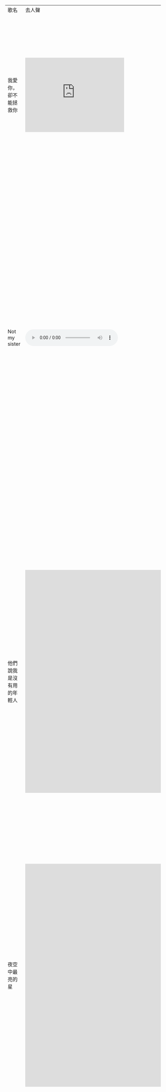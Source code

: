 <table>
  <tr>
    <td>歌名</td>
    <td>去人聲</td>
    <td>原版</td>
    <td>歌詞</td>
  </tr>
  <tr>
    <td>我愛你，卻不能拯救你</td>
    <td><iframe width="320" height="240" src="https://www.youtube.com/embed/Lq3UlckzpmE" title="YouTube video player" frameborder="0" allow="accelerometer; autoplay; clipboard-write; encrypted-media; gyroscope; picture-in-picture" allowfullscreen></iframe></td>
    <td></td>
    <td>
<pre>你對著人群大喊 在天橋的中心
在遠處面對你 我只想要你獲得平靜
帶著私心 我向你走近 走近
你說恨是動力 我卻如此的愛你

可你是你 我們是獨立的個體
你喜歡做你自己
我討厭這種無能為力

我愛你 也愛著我和你
我愛你 卻不能拯救你

你對著人群大喊 在天橋的中心
在遠處面對你 我只想要你獲得平靜
帶著私心 我向你走近 走近
你說恨是動力 我卻如此愛你

可你是你 我們是獨立的個體
你喜歡做你自己
我討厭這種無能為力
我愛你 也愛著我和你
我愛你 卻不能拯救你

可你是你 我們是獨立的個體
你喜歡做你自己
我討厭這種無能為力

我愛你 也愛著我和你
我愛你 卻不能拯救你<pre></td>
  </tr>
  <tr>
    <td>Not my sister</td>
    <td><audio controls><source src="https://yin-le-ju.xiaoyou2017.repl.co/Not My Sister.wav" type="audio/wav"></audio></td>
    <td></td>
    <td><pre>沒聊太多
默契太濃
사랑해요
Oh只對你說

我分享我所有
你不用再去猜
欠下感情債
沒差反正就當我活該

Babe 我什麼都沒說
在你面前全都透露
我們的未來別劇透
像在拍怪奇下一季on show

Babe 我什麼都沒說
在你面前毫無保留
Oh we are just fine 不用另一半
In my life 有你在
We never ever lie

You are my sister by heart

Not My Sister
(I’m your Nasi)
You Are Not My Sister
(by blood by blood)
Not My Sister
(I’m your Nasi)
You Are Not My Sister
(by blood by blood)

Oh 限時動態 標記起來 tag her
Oh 再來一篇 心照不宣
想跟你盪鞦韆
這一切讓我流連
Like 八卦 穿搭 染髮 make up
隨時隨地我等你 call on

Babe 我什麼都沒說
在你面前全都透露
我們的未來別劇透
像在拍怪奇下一季on show

Babe 我什麼都沒說
在你面前毫無保留
Oh we are just fine 不用另一半
In my life 有你在
We never ever lie

You are my sister by heart

Not My Sister
(I’m your Nasi)
You Are Not My Sister
(by blood by blood)
Not My Sister
(I’m your Nasi)
You Are Not My Sister
(by blood by blood)

Oh 你說你心情最近
什麼目標幫你狙擊
晴天娃娃 看清了吧 別再想他

Not My Sister
(I’m your Nasi)
You Are Not My Sister
(by blood by blood)
Not My Sister
(I’m your Nasi)
You Are Not My Sister
(by blood by blood)

You are my sister by heart
    </pre></td>
  </tr>
  <tr>
    <td>他們說我是沒有用的年輕人</td>
    <td><iframe width="1280" height="720" src="https://www.youtube.com/embed/DqwF2AFfBEY" title="YouTube video player" frameborder="0" allow="accelerometer; autoplay; clipboard-write; encrypted-media; gyroscope; picture-in-picture" allowfullscreen></iframe></td>
    <td><iframe width="1280" height="720" src="https://www.youtube.com/embed/FNJG6MsKO0k" title="YouTube video player" frameborder="0" allow="accelerometer; autoplay; clipboard-write; encrypted-media; gyroscope; picture-in-picture" allowfullscreen></iframe></td>
    <td><pre>你會不會和我一樣
覺得自己最多就是這樣
你會不會和我一樣
把希望寄託在別人的身上
你會不會和我一樣
知道勉強卻還在掙扎
你會不會和我一樣
悲傷或覆蓋夢想和希望
我們只喜歡小確幸
放棄去改變不公平
我們都空有想像力
你們說的也有道理
我們只喜歡小確幸
放棄去改變不公平
我們都空有想像力
你們說的也有道理
他們說我是沒有用的年輕人
只顧著自己眼中沒有其他人
他們說我是沒有用的年輕人
不懂的犧牲只想過得安穩
他們說我是沒有用的年輕人
只顧著自己眼中沒有其他人
他們說我是沒有用的年輕人
不懂的犧牲只想過得安穩
你會不會和我一樣
覺得自己最多就是這樣
你會不會和我一樣
把希望寄託在別人的身上
你會不會和我一樣
知道勉強卻還在掙扎
你會不會和我一樣
悲傷或覆蓋夢想和希望
我們只喜歡小確幸
放棄去改變不公平
我們都空有想像力
你們說的也有道理
我們只喜歡小確幸
放棄去改變不公平
我們都空有想像力
你們說的也有道理
他們說我是沒有用的年輕人
只顧著自己眼中沒有其他人
他們說我是沒有用的年輕人
不懂的犧牲只想過得安穩
我知道我是沒有用的年輕人
只聽見期盼卻不曾看到未來
我知道我是沒有用的年輕人
委屈時只敢這樣喃喃自語
我知道我是沒有用的年輕人
只聽見期盼卻不曾看到未來
我知道我是沒有用的年輕人
委屈時只敢這樣喃喃自語
我知道我是沒有用的年輕人
只聽見期盼卻不曾看到未來
我知道我是沒有用的年輕人
委屈時只敢這樣喃喃自語
我知道我是沒有用的年輕人
只聽見期盼卻不曾看到未來
我知道我是沒有用的年輕人
委屈時只敢這樣喃喃自語</pre></td>
  </tr>
  <tr>
    <td>夜空中最亮的星</td>
    <td><iframe width="1280" height="720" src="https://www.youtube.com/embed/FUorCLHAi5Y" title="YouTube video player" frameborder="0" allow="accelerometer; autoplay; clipboard-write; encrypted-media; gyroscope; picture-in-picture" allowfullscreen></iframe></td>
    <td><iframe width="1280" height="720" src="https://www.youtube.com/embed/GPnymcrXgX0" title="YouTube video player" frameborder="0" allow="accelerometer; autoplay; clipboard-write; encrypted-media; gyroscope; picture-in-picture" allowfullscreen></iframe></td>
    <td><pre>夜空中最亮的星,能否聽清
那仰望的人,心底的孤獨和嘆息
oh夜空中最亮的星,能否記起
曾與我同行,消失在風裡的身影
我祈禱擁有一顆透明的心靈
和會流淚的眼睛
給我再去相信的勇氣
oh越過謊言去擁抱你
每當我找不到存在的意義
每當我迷失在黑夜裡
oh~夜空中最亮的星
請指引我靠近你

夜空中最亮的星,是否知道
曾與我同行的身影,如今在哪裡
oh夜空中最亮的星,是否在意
是等太陽升起,還是意外先來臨
我寧願所有痛苦都留在心裡
也不願忘記你的眼睛
給我再去相信的勇氣
oh越過謊言去擁抱你
每當我找不到存在的意義
每當我迷失在黑夜裡
oh~夜空中最亮的星
oh請照亮我前行

我祈禱擁有一顆透明的心靈
和會流淚的眼睛
給我再去相信的勇氣
oh越過謊言去擁抱你
每當我找不到存在的意義
每當我迷失在黑夜裡
oh~夜空中最亮的星
請照亮我前行</pre></td>
  </tr>
  <tr>
    <td>左右違法</td>
    <td><audio controls><source src="https://yin-le-ju.xiaoyou2017.repl.co/Dilemma.wav" type="audio/wav"></audio></td>
    <td></td>
    <td><pre>熱門的話題從來沒了解過
吵了半天最後沒有個結果
你是不是 跟風 卡一波
訂閱 按讚 留言 分享
趕快 來follow
他說什麼是對跟什麼是錯
你就懶得去google照單全收
這會不會 爆紅 一窩蜂
訂閱 按讚 留言 分享
趕快 來follow
開副本爆料
最喜歡不斷下猛藥
沒想到
很多人缺少
獨立思考 沒有用腦
Oh
Whatever
左右都違法被人嘴
想也知道你在搞鬼
前男友稱號你不配
老娘保證你馬上就後悔
藍色的App上面
都是你捏造的謊言
假分身帳號是傀儡
你就是一隻用鍵盤嚇人的鬼
你捏造了故事說我常會chill
還說三不五時會出國伴遊
他 是不是 跟風 卡一波
訂閱 按讚 留言 分享
趕快 來follow
開副本爆料
最喜歡不斷下猛藥
沒想到
很多人缺少
獨立思考 沒有用腦
Oh
Whatever
左右都違法被人嘴
想也知道你在搞鬼
前男友稱號你不配
老娘保證你馬上就後悔
藍色的App上面
都是你捏造的謊言
假分身帳號是傀儡
你就是一隻用鍵盤嚇人的鬼
Hold on 踟躕在屏幕a day
躊躇著不前again
被關注著追蹤的數字上漲
Don't wanna play this game
Oh surrounded by copycats
要放下筆撿地上的錢
要陪笑臉踩地上的顏
不能單純的只做音樂
抄襲都說成二創
躲進自己set好的象牙塔 Bully
一人開六個帳號
分享沒有source的迷因梗 No
Rollin' my honey grand
Take you to wonderland
Who are you talkin' to
Let me see dancin' move
You should know how to salute
Whatever
左右都違法被人嘴
想也知道你在搞鬼
前男友稱號你不配
老娘保證你馬上就後悔
藍色的App上面
都是你捏造的謊言
假分身帳號是傀儡
你就是一隻用鍵盤嚇人的鬼</pre></td>
  </tr>
</table>

